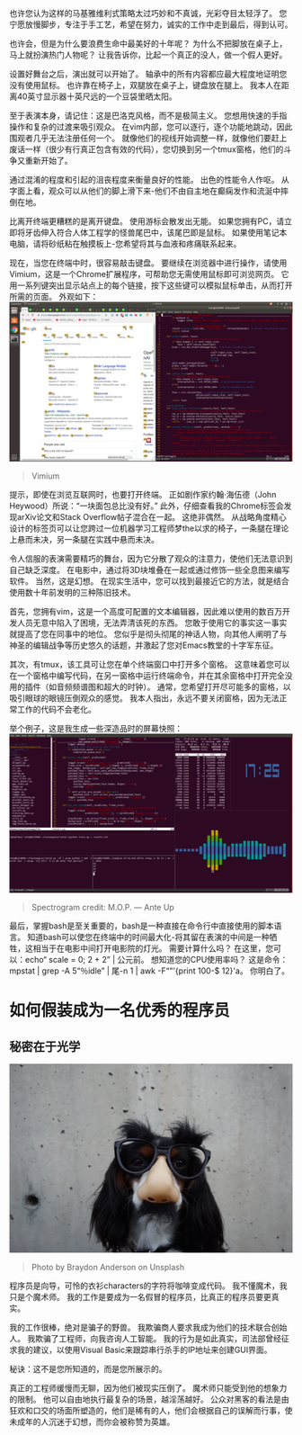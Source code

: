 
也许您认为这样的马基雅维利式策略太过巧妙和不真诚，光彩夺目太轻浮了。 您宁愿放慢脚步，专注于手工艺，希望在努力，诚实的工作中走到最后，得到认可。

也许会，但是为什么要浪费生命中最美好的十年呢？ 为什么不把脚放在桌子上，马上就扮演热门人物呢？ 让我告诉你，比起一个真正的没人，做一个假人更好。

设置好舞台之后，演出就可以开始了。 轴承中的所有内容都应最大程度地证明您没有使用鼠标。 也许靠在椅子上，双腿放在桌子上，键盘放在腿上。 我本人在距离40英寸显示器十英尺远的一个豆袋里晒太阳。

至于表演本身，请记住：这是巴洛克风格，而不是极简主义。 您想用快速的手指操作和复杂的过渡来吸引观众。 在vim内部，您可以逐行，逐个功能地跳动，因此围观者几乎无法注册任何一个。 就像他们的视线开始调整一样，就像他们要赶上废话一样（很少有行真正包含有效的代码），您切换到另一个tmux窗格，他们的斗争又重新开始了。

通过混淆的程度和引起的沮丧程度来衡量良好的性能。 出色的性能令人作呕。 从字面上看，观众可以从他们的脚上滑下来-他们不由自主地在癫痫发作和流涎中摔倒在地。

比离开终端更糟糕的是离开键盘。 使用游标会散发出无能。 如果您拥有PC，请立即将牙齿伸入符合人体工程学的怪兽尾巴中，该尾巴即是鼠标。 如果使用笔记本电脑，请将砂纸粘在触摸板上-您希望将其与血液和疼痛联系起来。

现在，当您在终端中时，很容易敲击键盘。 要继续在浏览器中进行操作，请使用Vimium，这是一个Chrome扩展程序，可帮助您无需使用鼠标即可浏览网页。 它用一系列键突出显示站点上的每个链接，按下这些键可以模拟鼠标单击，从而打开所需的页面。 外观如下：
![Vimium](1*_ys7e-j_bPvOKNXKawVRdg.png)
> Vimium


提示，即使在浏览互联网时，也要打开终端。 正如剧作家约翰·海伍德（John Heywood）所说：“一块面包总比没有好。” 此外，仔细查看我的Chrome标签会发现arXiv论文和Stack Overflow帖子混合在一起。 这绝非偶然。 从战略角度精心设计的标签页可以让您跨过一位机器学习工程师梦the以求的椅子，一条腿在理论上悬而未决，另一条腿在实践中悬而未决。

令人信服的表演需要精巧的舞台，因为它分散了观众的注意力，使他们无法意识到自己缺乏深度。 在电影中，通过将3D块堆叠在一起或通过修饰一些全息图来编写软件。 当然，这是幻想。 在现实生活中，您可以找到最接近它的方法，就是结合使用数十年前发明的三种陈旧技术。

首先，您拥有vim，这是一个高度可配置的文本编辑器，因此难以使用的数百万开发人员无意中陷入了困境，无法弄清该死的东西。 您敢于使用它的事实这一事实就提高了您在同事中的地位。 您似乎是彻头彻尾的神话人物，向其他人阐明了与神圣的编辑战争等历史悠久的话题，并激起了您对Emacs教堂的十字军东征。

其次，有tmux，该工具可让您在单个终端窗口中打开多个窗格。 这意味着您可以在一个窗格中编写代码，在另一窗格中运行终端命令，并在其余窗格中打开完全没用的插件（如音频频谱图和超大的时钟）。 通常，您希望打开尽可能多的窗格，以吸引眼球的眼镜压倒观众的感觉。 我本人指出，永远不要关闭窗格，因为无法正常工作的代码不会老化。

举个例子，这是我生成一些深造品时的屏幕快照：
![Spectrogram credit: M.O.P. — Ante Up](1*RNQlGgx3tCyTaI31UzOnzA.png)
> Spectrogram credit: M.O.P. — Ante Up


最后，掌握bash是至关重要的，bash是一种直接在命令行中直接使用的脚本语言。 知道bash可以使您在终端中的时间最大化-将其留在表演的中间是一种牺牲，这相当于在电影中间打开电影院的灯光。 需要计算什么吗？ 在这里，您可以：echo“ scale = 0; 2 + 2” | 公元前。 想知道您的CPU使用率吗？ 这是命令：mpstat | grep -A 5“％idle” | 尾-n 1 | awk -F“”'{print 100-$ 12}'a。 你明白了。
# 如何假装成为一名优秀的程序员
## 秘密在于光学
![Photo by Braydon Anderson on Unsplash](1*OTjOW6xkXCNJ1WmZMWcSlQ.jpeg)
> Photo by Braydon Anderson on Unsplash


程序员是向导，可怜的衣衫characters的字符将咖啡变成代码。 我不懂魔术，我只是个魔术师。 我的工作是要成为一名假冒的程序员，比真正的程序员要更真实。

我的工作很棒，绝对是骗子的野兽。 我欺骗商人要求我成为他们的技术联合创始人。 我欺骗了工程师，向我咨询人工智能。 我的行为是如此真实，司法部曾经征求我的建议，以使用Visual Basic来跟踪串行杀手的IP地址来创建GUI界面。

秘诀：这不是您所知道的，而是您所展示的。

真正的工程师缓慢而无聊，因为他们被现实压倒了。 魔术师只能受到他的想象力的限制。 他可以自由地执行最复杂的场景，越淫荡越好。 公众对黑客的看法是由狂欢和口交的场面所塑造的，他们是稀有的人，他们会根据自己的误解而行事，使未成年的人沉迷于幻想，而你会被称赞为英雄。
